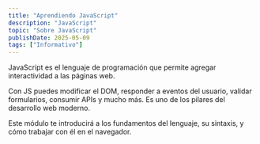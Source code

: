 ```yaml
---
title: "Aprendiendo JavaScript"
description: "JavaScript"
topic: "Sobre JavaScript"
publishDate: 2025-05-09
tags: ["Informativo"]
---
```


JavaScript es el lenguaje de programación que permite agregar interactividad a las páginas web.

Con JS puedes modificar el DOM, responder a eventos del usuario, validar formularios, consumir APIs y mucho más. Es uno de los pilares del desarrollo web moderno.

Este módulo te introducirá a los fundamentos del lenguaje, su sintaxis, y cómo trabajar con él en el navegador.
